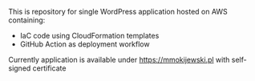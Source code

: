 This is repository for single WordPress application hosted on AWS containing:
- IaC code using CloudFormation templates
- GitHub Action as deployment workflow

Currently application is available under https://mmokijewski.pl with self-signed certificate 